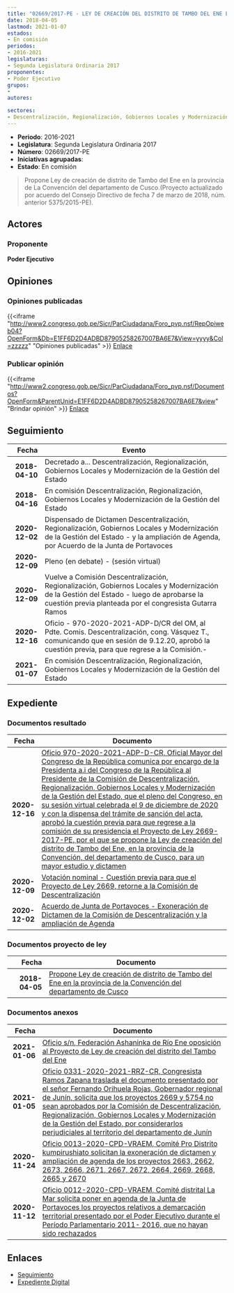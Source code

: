 ```yaml
---
title: "02669/2017-PE - LEY DE CREACIÓN DEL DISTRITO DE TAMBO DEL ENE EN LA PROVINCIA DE LA CONVENCIÓN DEL DEPARTAMENTO DE CUSCO"
date: 2018-04-05
lastmod: 2021-01-07
estados:
- En comisión
periodos:
- 2016-2021
legislaturas:
- Segunda Legislatura Ordinaria 2017
proponentes:
- Poder Ejecutivo
grupos:
- 
autores:

sectores:
- Descentralización, Regionalización, Gobiernos Locales y Modernización de la Gestión del Estado
---
```

- **Periodo**: 2016-2021
- **Legislatura**: Segunda Legislatura Ordinaria 2017
- **Número**: 02669/2017-PE
- **Iniciativas agrupadas**: 
- **Estado**: En comisión

> Propone Ley de creación de distrito de Tambo del Ene en la provincia de La Convención del departamento de Cusco.(Proyecto actualizado por acuerdo del Consejo Directivo de fecha 7 de marzo de 2018, núm. anterior 5375/2015-PE).


## Actores

### Proponente

**Poder Ejecutivo**

## Opiniones

### Opiniones publicadas

{{<iframe "http://www2.congreso.gob.pe/Sicr/ParCiudadana/Foro_pvp.nsf/RepOpiweb04?OpenForm&Db=E1FF6D2D4ADBD87905258267007BA6E7&View=yyyy&Col=zzzzz" "Opiniones publicadas" >}}
[Enlace](http://www2.congreso.gob.pe/Sicr/ParCiudadana/Foro_pvp.nsf/RepOpiweb04?OpenForm&Db=E1FF6D2D4ADBD87905258267007BA6E7&View=yyyy&Col=zzzzz)

### Publicar opinión

{{<iframe "http://www2.congreso.gob.pe/Sicr/ParCiudadana/Foro_pvp.nsf/Documentos?OpenForm&ParentUnid=E1FF6D2D4ADBD87905258267007BA6E7&view" "Brindar opinión" >}}
[Enlace](http://www2.congreso.gob.pe/Sicr/ParCiudadana/Foro_pvp.nsf/Documentos?OpenForm&ParentUnid=E1FF6D2D4ADBD87905258267007BA6E7&view)


## Seguimiento

| Fecha | Evento |
|------:|--------|
| **2018-04-10** | Decretado a... Descentralización, Regionalización, Gobiernos Locales y Modernización de la Gestión del Estado |
| **2018-04-16** | En comisión Descentralización, Regionalización, Gobiernos Locales y Modernización de la Gestión del Estado |
| **2020-12-02** | Dispensado de Dictamen Descentralización, Regionalización, Gobiernos Locales y Modernización de la Gestión del Estado - y la ampliación de Agenda, por Acuerdo de la Junta de Portavoces |
| **2020-12-09** | Pleno (en debate) - (sesión virtual) |
| **2020-12-09** | Vuelve a Comisión Descentralización, Regionalización, Gobiernos Locales y Modernización de la Gestión del Estado - luego de aprobarse la cuestión previa planteada por el congresista Gutarra Ramos |
| **2020-12-16** | Oficio - 970-2020-2021-ADP-D/CR del OM, al Pdte. Comis. Descentralización, cong. Vásquez T., comunicando que en sesión de 9.12.20, aprobó la cuestión previa, para que regrese a la Comisión.- |
| **2021-01-07** | En comisión Descentralización, Regionalización, Gobiernos Locales y Modernización de la Gestión del Estado |

## Expediente

### Documentos resultado

| Fecha | Documento |
|------:|-----------|
| **2020-12-16** | [Oficio 970-2020-2021-ADP-D-CR, Oficial Mayor del Congreso de la República comunica por encargo de la Presidenta a.i del Congreso de la República al Presidente de la Comisión de Descentralización, Regionalización, Gobiernos Locales y Modernización de la Gestión del Estado, que el pleno del Congreso, en su sesión virtual celebrada el 9 de diciembre de 2020 y con la dispensa del trámite de sanción del acta, aprobó la cuestión previa para que regrese a la comisión de su presidencia el Proyecto de Ley 2669-2017-PE, por el que se propone la Ley de creación del distrito de Tambo del Ene, en la provincia de la Convención, del departamento de Cusco, para un mayor estudio y dictamen](http://www.leyes.congreso.gob.pe/Documentos/2016_2021/Oficios/Oficialia_Mayor/OFICIO-970-2020-2021-ADP-D-CR.pdf) |
| **2020-12-09** | [Votación nominal - Cuestión previa para que el Proyecto de Ley 2669, retorne a la Comisión de Descentralización](http://www.leyes.congreso.gob.pe/Documentos/2016_2021/Asistencia_y_Votacion/Proyectos_de_Ley/Votacion_Nominal/VNCP02669-20201209.pdf) |
| **2020-12-02** | [Acuerdo de Junta de Portavoces - Exoneración de Dictamen de la Comisión de Descentralización y la ampliación de Agenda](https://leyes.congreso.gob.pe/Documentos/2016_2021/Acuerdos/Junta_Portavoces/AJP02669-20201202.pdf) |

### Documentos proyecto de ley

| Fecha | Documento |
|------:|-----------|
| **2018-04-05** | [Propone Ley de creación de distrito de Tambo del Ene en la provincia de la Convención del departamento de Cusco](http://www.leyes.congreso.gob.pe/Documentos/2016_2021/Proyectos_de_Ley_y_de_Resoluciones_Legislativas/PL02669-20180405..pdf) |

### Documentos anexos

| Fecha | Documento |
|------:|-----------|
| **2021-01-06** | [Oficio s/n, Federación Ashaninka de Río Ene oposición al Proyecto de Ley de creación del distrito del Tambo del Ene](http://www.leyes.congreso.gob.pe/Documentos/2016_2021/Oficios/Otras_Instituciones/OFICIO-S-N-20210106-ASHANINKA.pdf) |
| **2021-01-05** | [Oficio 0331-2020-2021-RRZ-CR, Congresista Ramos Zapana traslada el documento presentado por el señor Fernando Orihuela Rojas, Gobernador regional de Junín, solicita que los proyectos 2669 y 5754 no sean aprobados por la Comisión de Descentralización, Regionalización, Gobiernos Locales y Modernización de la Gestión del Estado, por considerarlos perjudiciales al territorio del departamento de Junín](http://www.leyes.congreso.gob.pe/Documentos/2016_2021/Oficios/Congresistas/OFICIO-0331-2020-2021-RRZ-CR.pdf) |
| **2020-11-24** | [Oficio 0013-2020-CPD-VRAEM, Comité Pro Distrito kumpirushiato solicitan la exoneración de dictamen y ampliación de agenda de los proyectos 2663, 2662, 2673, 2666, 2671, 2667, 2672, 2664, 2669, 2668, 2665 y 2670](http://www.leyes.congreso.gob.pe/Documentos/2016_2021/Oficios/Otras_Instituciones/OFICIO-0013-2020-CPD-VRAEM.pdf) |
| **2020-11-12** | [Oficio 0012-2020-CPD-VRAEM, Comité distrital La Mar solicita poner en agenda de la Junta de Portavoces los proyectos relativos a demarcación territorial presentado por el Poder Ejecutivo durante el Período Parlamentario 2011- 2016, que no hayan sido rechazados](http://www.leyes.congreso.gob.pe/Documentos/2016_2021/Oficios/Otras_Instituciones/OFICIO-0012-2020-CPD-VRAEM.pdf) |

## Enlaces

- [Seguimiento](http://www2.congreso.gob.pe/Sicr/TraDocEstProc/CLProLey2016.nsf/f7fff46988ca05b1052578e100829cc7/674ed8789203162a0525826700055dcf?OpenDocument)
- [Expediente Digital](http://www2.congreso.gob.pe/Sicr/TraDocEstProc/Expvirt_2011.nsf/visbusqptramdoc1621/02669?opendocument)

